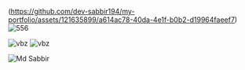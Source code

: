 (https://github.com/dev-sabbir194/my-portfolio/assets/121635899/a614ac78-40da-4e1f-b0b2-d19964faeef7)
![556](https://github.com/dev-sabbir194/my-portfolio/assets/121635899/4827acac-2fe2-4903-8016-4d2938fee013)

![vbz](https://github.com/dev-sabbir194/my-portfolio/assets/121635899/7c4546d7-9168-48ad-8fa5-84427cb772c5)
![vbz](https://github.com/dev-sabbir194/my-portfolio/assets/121635899/b79f7b5d-cc03-430c-ba7e-49f6852b8c90)

![Md Sabbir](https://github.com/dev-sabbir194/my-portfolio/assets/121635899/71c4290f-8f51-4e48-bdfb-2f0230c6a8dd)
